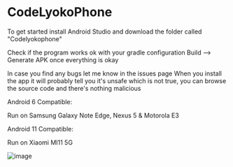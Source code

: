 # CodeLyokoPhone
To get started install Android Studio and download the folder called "Codelyokophone"

Check if the program works ok with your gradle configuration
Build --> Generate APK once everything is okay

In case you find any bugs let me know in the issues page
When you install the app it will probably tell you it's unsafe which is not true, you can browse the source code and there's nothing malicious

Android 6 Compatible:

Run on Samsung Galaxy Note Edge, Nexus 5 & Motorola E3

Android 11 Compatible:

Run on Xiaomi MI11 5G

![image](https://user-images.githubusercontent.com/49490716/168580287-936476f3-c655-46ec-9451-9e3fc811e0ba.png)


